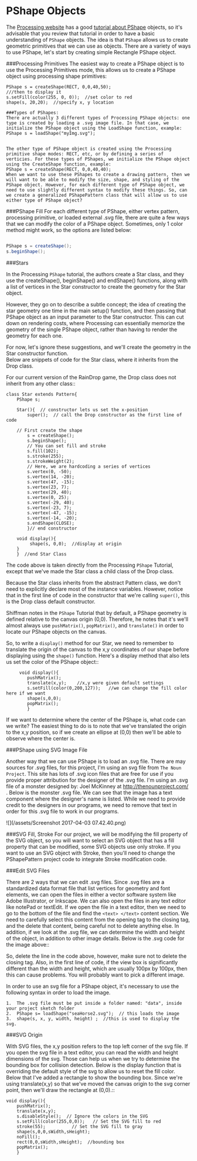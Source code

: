 
# PShape Objects

The [Processing website](https://processing.org/reference/PShape.html) has a good [tutorial about PShape](https://processing.org/tutorials/pshape/) objects, so it's advisable that you
review that tutorial in order to have a basic understanding of `PShape` objects.  The idea is
that `PShape` allows us to create geometric primitives that we can use as objects.  There are 
a variety of ways to use PShape, let's start by creating simple Rectangle PShape object. 

###Processing Primitives
The easiest way to create a PShape object is to use the Processing Primitives mode, this allows us to create a PShape object using processing shape primitives:

```
PShape s = createShape(RECT, 0,0,40,50);
///then to display it
s.setFill(color(255, 0, 0));  //set color to red
shape(s, 20,20);  //specify x, y location

###Types of PShapes:
There are actually 3 different types of Processing PShape objects: one type is created by loading a .svg image file. In that case, we initialize the PShape object using the LoadShape function, example:
PShape s = loadShape("myImg.svg");


The other type of PShape object is created using the Processing primitive shape modes: RECT, etc, or by defining a series of verticies. For these types of PShapes, we initialize the PShape object using the CreateShape function, example:
PShape s = createShape(RECT, 0,0,40,40);
When we want to use these PShapes to create a drawing pattern, then we will want to be able to modify the size, shape, and styling of the PShape object. However, for each different type of PShape object, we need to use slightly different syntax to modify these things. So, can we create a generalized PShapePattern class that will allow us to use either type of PShape object?

```
###PShape Fill
For each different type of PShape, either vertex pattern, processing primitive, or loaded external .svg file, there are quite a few ways that we can modify the color of a PShape object.  Sometimes, only 1 color method might work, so the options are listed below:

```java

PShape s = createShape();
s.beginShape();

```

###Stars

In the Processing `PShape` tutorial, the authors create a Star class, and they use the createShape(), beginShape()
and endShape() functions, along with a list of vertices in the Star constructor to create the geometry for the
Star object.  

However, they go on to describe a subtle concept; the idea of creating the star geometry one time in
the main setup() function, and then passing that PShape object as an input parameter to the Star constructor.  This 
can cut down on rendering costs, where Processing can essentially memorize the geometry of the single PShape object, 
rather than having to render the geometry for each one.  

For now, let's ignore these suggestions, and we'll create the geometry in the Star constructor function.  
Below are snippets of code for the Star class, where it inherits from the Drop class.  

For our current version of the RainDrop game, the Drop class does not inherit from any other class::

	class Star extends Pattern{  
		PShape s;
		
		Star(){  // constructor lets us set the x-position
			super();  // call the Drop constructor as the first line of code
		
		// First create the shape
			s = createShape();
			s.beginShape();
			// You can set fill and stroke
			s.fill(102);
			s.stroke(255);
			s.strokeWeight(2);
			// Here, we are hardcoding a series of vertices
			s.vertex(0, -50);
			s.vertex(14, -20);
			s.vertex(47, -15);
			s.vertex(23, 7);
			s.vertex(29, 40);
			s.vertex(0, 25);
			s.vertex(-29, 40);
			s.vertex(-23, 7);
			s.vertex(-47, -15);
			s.vertex(-14, -20);
			s.endShape(CLOSE);
			}// end constructor
            
        void display(){
             shape(s, 0,0);  //display at origin
        }
		}  //end Star Class
	
The code above is taken directly from the Processing `PShape` Tutorial, except that we've made the
Star class a child class of the Drop class. 

Because the Star class inherits from the abstract Pattern class, we don't need to explicitly
declare most of the instance variables.  However, notice that in the first line of 
code in the constructor that we're calling ``super()``, this is the Drop class default constructor. 

Shiffman notes in the `PShape` Tutorial that by default, a PShape geometry is defined relative to the canvas origin (0,0). 
Therefore, he notes that it's we'll almost always use ``pushMatrix()``, ``popMatrix()``, and ``translate()`` in order to locate
our PShape objects on the canvas.

So, to write a ``display()`` method for our Star, we need to remember to translate the origin of the canvas
to the x,y coordinates of our shape before displaying using the `shape()` function.  Here's a display method that
also lets us set the color of the PShape object::
```
	 void display(){
		pushMatrix();
		translate(x,y);    //x,y were given default settings
  		s.setFill(color(0,200,127));   //we can change the fill color here if we want
		shape(s,0,0);
		popMatrix();
        }
  ```
  
If we want to determine where the center of the PShape is, what code can we write?
The easiest thing to do is to note that we've translated the origin to the x,y position, so
if we create an ellipse at (0,0) then we'll be able to observe where the center is. 

###PShape using SVG Image File


Another way that we can use PShape is to load an .svg file.  There are may sources for .svg files, for
this project, I'm using an svg file from `The Noun Project`.  This site has lots of .svg icon files
that are free for use if you provide proper attribution for the designer of the .svg file.  I'm using
an .svg file of a monster designed by: Joel McKinney at http://thenounproject.com/ .   Below is the monster .svg file.  We can see that 
the image has a text component where the designer's name is listed.  While we need to provide credit to 
the designers in our programs, we need to remove that text in order for this .svg file to work in our
programs. 

![](/assets/Screenshot 2017-04-03 07.42.40.png)

###SVG Fill, Stroke
For our project, we will be modifying the fill property of the SVG object, so you will want to select an SVG object that has a fill property that can be modified, some SVG objects use only stroke.  If you want to use an SVG object with Stroke, then you'll need to change the PShapePattern project code to integrate Stroke modification code.

 

###Edit SVG Files

There are 2 ways that we can edit .svg files.  Since .svg files are a standardized data format file
that list vertices for geometry and font elements, we can open the files in either a vector software
system like Adobe Illustrator, or Inkscape.  We can also open the files in any text editor like notePad
or textEdit. If we open the file in a text editor, then we need to go to the bottom of the file and 
find the ``<text> </text>`` content section.  We need to carefully select this content from the opening tag
to the closing tag, and the delete that content, being careful not to delete anything else.  In addition,
if we look at the .svg file, we can determine the width and height of the object, in addition to other 
image details.  Below is the .svg code for the image above::



So, delete the <text> </text> line in the code above, however, make sure not to delete the closing </svg> tag. Also, 
in the first line of code, if the view box is significantly different than the width and height, which are usually
100px by 100px, then this can cause problems. You will probably want to pick a different image. 

In order to use an svg file for a PShape object, it's necessary to use the following syntax in 
order to load the image.  

	1.  The .svg file must be put inside a folder named: "data", inside your project sketch folder
	2.  PShape s= loadShape("seaHorse2.svg");  // this loads the image 
	3.  shape(s, x, y, width, height) ;  //this is used to display the svg.
	
###SVG Origin

With SVG files, the x,y position refers to the top left corner of the svg file.  If you open the
svg file in a text editor, you can read the width and height dimensions of the svg.  Those can help us
when we try to determine the bounding box for collision detection.  Below is the display function 
that is overriding the default style of the svg to allow us to reset the fill color.  Below that I've
added a rectangle to show the bounding box.  Since we're using translate(x,y) so that we've moved the 
canvas origin to the svg corner point, then we'll draw the rectangle at (0,0).::

	void display(){
		pushMatrix();
		translate(x,y);
		s.disableStyle();  // Ignore the colors in the SVG
		s.setFill(color(255,0,0));   // Set the SVG fill to red
		stroke(55);          // Set the SVG fill to gray
		shape(s,0,0,sWidth,sHeight);
		noFill();
		rect(0,0,sWidth,sHeight);  //bounding box 
		popMatrix();
		}
		

